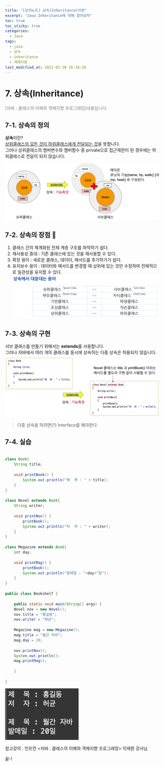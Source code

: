 ```yaml
---
title: "[강의노트] 상속(Inheritance)이란"
excerpt: "Java Inheritance에 대해 알아보자"
toc: true
toc_sticky: true
categories:
  - Java
tags:
  - java
  - 상속
  - inheritance
  - 객체지향
last_modified_at: 2021-03-30 16:18:20
---
```


# 7. 상속(Inheritance)
<span style="color:grey">[자바 : 클래스의 이해와 객체지향 프로그래밍]내용입니다.</span>
  
## 7-1. 상속의 정의
**상속**이란?  
<u>상위클래스의 모든 것이 하위클래스에게 전달되는 것</u>을 뜻합니다.  
그러나 상위클래스의 멤버변수와 멤버함수 중 private으로 접근제한이 된 경우에는 하위클래스로 전달이 되지 않습니다.  

![이미지](/assets/images/JAVA/inheritance/inheritance1.png)

## 7-2. 상속의 장점 📝
1. 클래스 간의 체계화된 전체 계층 구조를 파악하기 쉽다.
2. 재사용성 증대 : 기존 클래스에 있는 것을 재사용할 수 있다.
3. 확장 용이 : 새로운 클래스, 데이터, 메서드를 추가하기가 쉽다.
4. 유지보수 용이 : 데이터와 메서드를 변경할 때 상위에 있는 것만 수정하여 전체적으로 일관성을 유지할 수 있다.
![이미지](/assets/images/JAVA/inheritance/inheritance2.png)

## 7-3. 상속의 구현
서브 클래스를 만들기 위해서는 **extends**를 사용합니다.  
그러나 자바에서 여러 개의 클래스를 동시에 상속하는 다중 상속은 허용되지 않습니다.  
![이미지](/assets/images/JAVA/inheritance/inheritance3.png)
  
> 다중 상속을 하려면(?) Interface를 해야한다.  
  
## 7-4. 실습

```java

class Book{
	String title;
	
	void printBook() {
		System.out.println("제  목 : " + title);
	}
}

class Novel extends Book{
	String writer;
	
	void printNov() {
		printBook();
		System.out.println("저  자 : " + writer);
	}
}

class Megazine extends Book{
	int day;
	
	void printMag() {
		printBook();
		System.out.println("발매일 : "+day+"일");
	}
}

public class Bookshelf {

	public static void main(String[] args) {
	Novel nov = new Novel();
	nov.title = "홍길동";
	nov.writer = "허균";
	
	Megazine mag = new Megazine();
	mag.title = "월간 자바";
	mag.day = 20;
	
	nov.printNov();
	System.out.println();
	mag.printMag();

	}

}
```
![이미지](/assets/images/JAVA/inheritance/inheritance4.png)
  
참고강의 : 인프런 <자바 : 클래스의 이해와 객체지향 프로그래밍> 이재환 강사님
  
끝-!